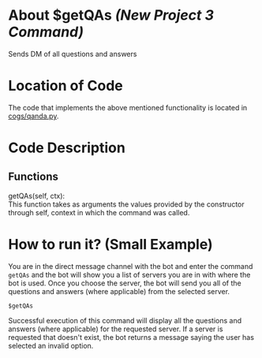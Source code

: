 # About $getQAs _(New Project 3 Command)_

Sends DM of all questions and answers

# Location of Code

The code that implements the above mentioned functionality is located in [cogs/qanda.py](https://github.com/lyonva/ClassMateBot/blob/main/cogs/qanda.py).

# Code Description

## Functions

getQAs(self, ctx): <br>
This function takes as arguments the values provided by the constructor through self, context in which the command was called.

# How to run it? (Small Example)

You are in the direct message channel with the bot and enter the command `getQAs` and the bot will show you a list of servers you are in with where the bot is used. Once you choose the server, the bot will send you all of the questions and answers (where applicable) from the selected server.

```
$getQAs
```

Successful execution of this command will display all the questions and answers (where applicable) for the requested server. If a server is requested that doesn't exist, the bot returns a message saying the user has selected an invalid option.
